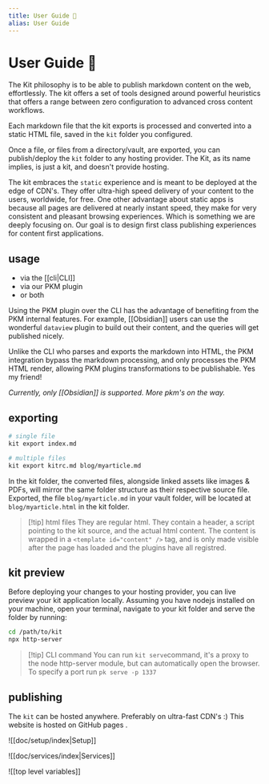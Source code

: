 ```yaml
---
title: User Guide 📘
alias: User Guide
---
```

# User Guide 📘

The Kit philosophy is to be able to publish markdown content on the web, effortlessly. The kit offers a set of tools designed around powerful heuristics that offers a range between zero configuration to advanced cross content workflows.

Each markdown file that the kit exports is processed and converted into a static HTML file, saved in the `kit` folder you configured.

Once a file, or files from a directory/vault, are exported, you can publish/deploy the `kit` folder to any hosting provider. The Kit, as its name implies, is just a kit, and doesn't provide hosting.

The kit embraces the `static` experience and is meant to be deployed at the edge of CDN's. They offer ultra-high speed delivery of your content to the users, worldwide, for free. One other advantage about static apps is because all pages are delivered at nearly instant speed, they make for very consistent and pleasant browsing experiences. Which is something we are deeply focusing on. Our goal is to design first class publishing experiences for content first applications.

## usage

- via the [[cli|CLI]]
- via our PKM plugin 
- or both

Using the PKM plugin over the CLI has the advantage of benefiting from the PKM internal features. For example, [[Obsidian]] users can use the wonderful `dataview` plugin to build out their content, and the queries will get published nicely.

Unlike the CLI who parses and exports the markdown into HTML, the PKM integration bypass the markdown processing, and only processes the PKM HTML render, allowing PKM plugins transformations to be publishable. Yes my friend!

*Currently, only [[Obsidian]] is supported. More pkm's on the way.*


## exporting

```bash
# single file
kit export index.md

# multiple files
kit export kitrc.md blog/myarticle.md
```

In the kit folder, the converted files, alongside linked assets like images & PDFs, will mirror the same folder structure as their respective source file. Exported, the file `blog/myarticle.md` in your vault folder, will be located at  `blog/myarticle.html` in the kit folder.

> [!tip] html files
> They are regular html. They contain a header, a script pointing to the kit source, and the actual html content. The content is wrapped in a `<template id="content" />` tag, and is only made visible after the page has loaded and the plugins have all registred.



## kit preview

Before deploying your changes to your hosting provider, you can live preview your kit application locally. Assuming you have nodejs installed on your machine, open your terminal, navigate to your kit folder and serve the folder by running:

```bash
cd /path/to/kit
npx http-server
```

> [!tip] CLI command
>  You can run `kit serve`command, it's a proxy to the node http-server module, but can automatically open the browser. To specify a port run `pk serve -p 1337`

## publishing

The `kit` can be hosted anywhere. 
Preferably on ultra-fast CDN's :) 
This website is hosted on GitHub pages .


![[doc/setup/index|Setup]]

![[doc/services/index|Services]]

![[top level variables]]